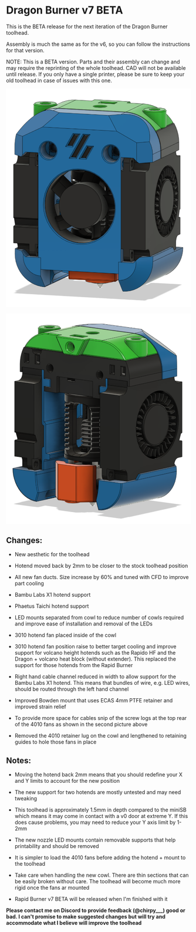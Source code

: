 # Dragon Burner v7 BETA

This is the BETA release for the next iteration of the Dragon Burner toolhead.



Assembly is much the same as for the v6, so you can follow the instructions for that version.

NOTE: This is a BETA version. Parts and their assembly can change and may require the reprinting of the whole toolhead. CAD will not be available until release. If you only have a single printer, please be sure to keep your old toolhead in case of issues with this one.

![](images/front.png)

![](images/back.png)

## Changes:

- New aesthetic for the toolhead

- Hotend moved back by 2mm to be closer to the stock toolhead position

- All new fan ducts. Size increase by 60% and tuned with CFD to improve part cooling

- Bambu Labs X1 hotend support

- Phaetus Taichi hotend support

- LED mounts separated from cowl to reduce number of cowls required and improve ease of installation and removal of the LEDs

- 3010 hotend fan placed inside of the cowl

- 3010 hotend fan position raise to better target cooling and improve support for volcano height hotends such as the Rapido HF and the Dragon + volcano heat block (without extender). This replaced the support for those hotends from the Rapid Burner

- Right hand cable channel reduced in width to allow support for the Bambu Labs X1 hotend. This means that bundles of wire, e.g. LED wires, should be routed through the left hand channel

- Improved Bowden mount that uses ECAS 4mm PTFE retainer and improved strain relief

- To provide more space for cables snip of the screw logs at the top rear of the 4010 fans as shown in the second picture above

- Removed the 4010 retainer lug on the cowl and lengthened to retaining guides to hole those fans in place

## Notes:

- Moving the hotend back 2mm means that you should redefine your X and Y limits to account for the new position

- The new support for two hotends are mostly untested and may need tweaking

- This toolhead is approximately 1.5mm in depth compared to the miniSB which means it may come in contact with a v0 door at extreme Y. If this does cause problems, you may need to reduce your Y axis limit by 1-2mm

- The new nozzle LED mounts contain removable supports that help printability and should be removed

- It is simpler to load the 4010 fans before adding the hotend + mount to the toolhead

- Take care when handling the new cowl. There are thin sections that can be easily broken without care. The toolhead will become much more rigid once the fans ar mounted

- Rapid Burner v7 BETA will be released when I'm finished with it



**Please contact me on Discord to provide feedback (@chirpy___) good or bad. I can't promise to make suggested changes but will try and accommodate what I believe will improve the toolhead**
